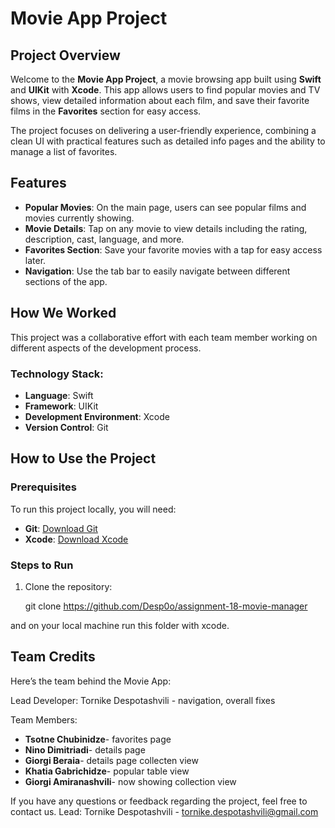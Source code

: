 # Movie App Project

## Project Overview
Welcome to the **Movie App Project**, a movie browsing app built using **Swift** and **UIKit** with **Xcode**. This app allows users to find popular movies and TV shows, view detailed information about each film, and save their favorite films in the **Favorites** section for easy access.

The project focuses on delivering a user-friendly experience, combining a clean UI with practical features such as detailed info pages and the ability to manage a list of favorites.

## Features
- **Popular Movies**: On the main page, users can see popular films and movies currently showing.
- **Movie Details**: Tap on any movie to view details including the rating, description, cast, language, and more.
- **Favorites Section**: Save your favorite movies with a tap for easy access later.
- **Navigation**: Use the tab bar to easily navigate between different sections of the app.

## How We Worked
This project was a collaborative effort with each team member working on different aspects of the development process.

### Technology Stack:
- **Language**: Swift
- **Framework**: UIKit
- **Development Environment**: Xcode
- **Version Control**: Git

## How to Use the Project

### Prerequisites
To run this project locally, you will need:
- **Git**: [Download Git](https://git-scm.com/)
- **Xcode**: [Download Xcode](https://developer.apple.com/xcode/)

### Steps to Run
1. Clone the repository:  

   git clone https://github.com/Desp0o/assignment-18-movie-manager

and on your local machine run this folder with xcode.

## Team Credits
Here’s the team behind the Movie App:

Lead Developer: Tornike Despotashvili - navigation, overall fixes

Team Members:
- **Tsotne Chubinidze**- favorites page
- **Nino Dimitriadi**- details page
- **Giorgi Beraia**- details page collecten view
- **Khatia Gabrichidze**- popular table view
- **Giorgi Amiranashvili**- now showing collection view

If you have any questions or feedback regarding the project, feel free to contact us. Lead: Tornike Despotashvili - tornike.despotashvili@gmail.com

